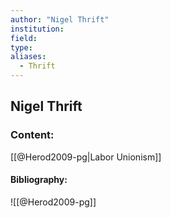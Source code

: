 ```yaml
---
author: "Nigel Thrift"
institution:
field:
type:
aliases:
  - Thrift
---
```


## Nigel Thrift

### Content:
[[@Herod2009-pg|Labor Unionism]]

#### Bibliography:

![[@Herod2009-pg]]